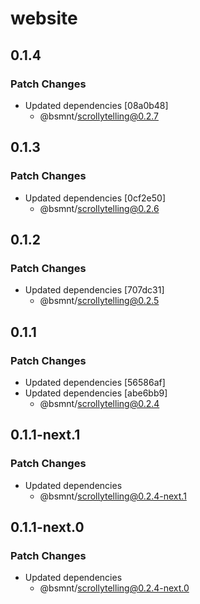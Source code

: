 # website

## 0.1.4

### Patch Changes

- Updated dependencies [08a0b48]
  - @bsmnt/scrollytelling@0.2.7

## 0.1.3

### Patch Changes

- Updated dependencies [0cf2e50]
  - @bsmnt/scrollytelling@0.2.6

## 0.1.2

### Patch Changes

- Updated dependencies [707dc31]
  - @bsmnt/scrollytelling@0.2.5

## 0.1.1

### Patch Changes

- Updated dependencies [56586af]
- Updated dependencies [abe6bb9]
  - @bsmnt/scrollytelling@0.2.4

## 0.1.1-next.1

### Patch Changes

- Updated dependencies
  - @bsmnt/scrollytelling@0.2.4-next.1

## 0.1.1-next.0

### Patch Changes

- Updated dependencies
  - @bsmnt/scrollytelling@0.2.4-next.0
